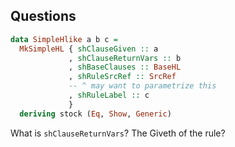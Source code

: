 ## Questions

```haskell
data SimpleHlike a b c =
  MkSimpleHL { shClauseGiven :: a
             , shClauseReturnVars :: b
             , shBaseClauses :: BaseHL
             , shRuleSrcRef :: SrcRef
             -- ^ may want to parametrize this
             , shRuleLabel :: c
             }
  deriving stock (Eq, Show, Generic)
```

What is `shClauseReturnVars`? The Giveth of the rule?
